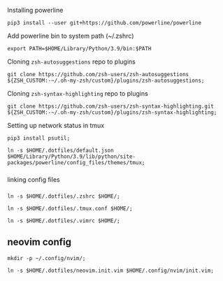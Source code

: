 
Installing powerline
```
pip3 install --user git+https://github.com/powerline/powerline
```
Add powerline bin to system path (~/.zshrc)
```
export PATH=$HOME/Library/Python/3.9/bin:$PATH
```
Cloning `zsh-autosuggestions` repo to plugins
```git
git clone https://github.com/zsh-users/zsh-autosuggestions ${ZSH_CUSTOM:-~/.oh-my-zsh/custom}/plugins/zsh-autosuggestions;
```
Cloning `zsh-syntax-highlighting` repo to plugins
```git
git clone https://github.com/zsh-users/zsh-syntax-highlighting.git ${ZSH_CUSTOM:-~/.oh-my-zsh/custom}/plugins/zsh-syntax-highlighting;
```

Setting up network status in tmux
```
pip3 install psutil;
```

```
ln -s $HOME/.dotfiles/default.json $HOME/Library/Python/3.9/lib/python/site-packages/powerline/config_files/themes/tmux;
```
###

linking config files

###

```
ln -s $HOME/.dotfiles/.zshrc $HOME/;
```

```
ln -s $HOME/.dotfiles/.tmux.conf $HOME/;
```

```
ln -s $HOME/.dotfiles/.vimrc $HOME/;
```

## neovim config
```
mkdir -p ~/.config/nvim/;
```
```
ln -s $HOME/.dotfiles/neovim.init.vim $HOME/.config/nvim/init.vim;
```